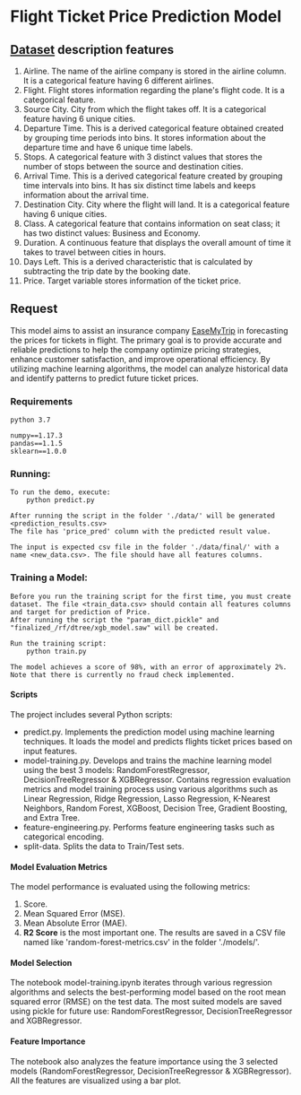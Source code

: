 # Flight Ticket Price Prediction Model

## [Dataset](https://www.kaggle.com/datasets/shubhambathwal/flight-price-prediction/data?select=Clean_Dataset.csv) description features
1) Airline. The name of the airline company is stored in the airline column. It is a categorical feature having 6 different airlines.
2) Flight. Flight stores information regarding the plane's flight code. It is a categorical feature.
3) Source City. City from which the flight takes off. It is a categorical feature having 6 unique cities.
4) Departure Time. This is a derived categorical feature obtained created by grouping time periods into bins. It stores information about the departure time and have 6 unique time labels.
5) Stops. A categorical feature with 3 distinct values that stores the number of stops between the source and destination cities.
6) Arrival Time. This is a derived categorical feature created by grouping time intervals into bins. It has six distinct time labels and keeps information about the arrival time.
7) Destination City. City where the flight will land. It is a categorical feature having 6 unique cities.
8) Class. A categorical feature that contains information on seat class; it has two distinct values: Business and Economy.
9) Duration. A continuous feature that displays the overall amount of time it takes to travel between cities in hours.
10) Days Left. This is a derived characteristic that is calculated by subtracting the trip date by the booking date.
11) Price. Target variable stores information of the ticket price.

## Request
This model aims to assist an insurance company [EaseMyTrip](https://www.easemytrip.com/) in forecasting the prices for tickets in flight. The primary goal is to provide accurate and reliable predictions to help the company optimize pricing strategies, enhance customer satisfaction, and improve operational efficiency. By utilizing machine learning algorithms, the model can analyze historical data and identify patterns to predict future ticket prices.


### Requirements

    python 3.7

    numpy==1.17.3
    pandas==1.1.5
    sklearn==1.0.0


### Running:

    To run the demo, execute:
        python predict.py 

    After running the script in the folder './data/' will be generated <prediction_results.csv> 
    The file has 'price_pred' column with the predicted result value.

    The input is expected csv file in the folder './data/final/' with a name <new_data.csv>. The file should have all features columns. 

### Training a Model:

    Before you run the training script for the first time, you must create dataset. The file <train_data.csv> should contain all features columns and target for prediction of Price.
    After running the script the "param_dict.pickle" and "finalized_/rf/dtree/xgb_model.saw" will be created.
    
    Run the training script:
        python train.py

    The model achieves a score of 98%, with an error of approximately 2%.
    Note that there is currently no fraud check implemented.


#### Scripts
The project includes several Python scripts:
- predict.py. Implements the prediction model using machine learning techniques. It loads the model and predicts flights ticket prices based on input features.
- model-training.py. Develops and trains the machine learning model using the best 3 models: RandomForestRegressor, DecisionTreeRegressor & XGBRegressor. Contains regression evaluation metrics and model training process using various algorithms such as Linear Regression, Ridge Regression, Lasso Regression, K-Nearest Neighbors, Random Forest, XGBoost, Decision Tree, Gradient Boosting, and Extra Tree.
- feature-engineering.py. Performs feature engineering tasks such as categorical encoding.
- split-data. Splits the data to Train/Test sets.

#### Model Evaluation Metrics
The model performance is evaluated using the following metrics:
1. Score.
2. Mean Squared Error (MSE).
3. Mean Absolute Error (MAE).
4. **R2 Score** is the most important one.
The results are saved in a CSV file named like 'random-forest-metrics.csv' in the folder './models/'.

#### Model Selection
The notebook model-training.ipynb iterates through various regression algorithms and selects the best-performing model based on the root mean squared error (RMSE) on the test data. The most suited models are saved using pickle for future use: RandomForestRegressor, DecisionTreeRegressor and XGBRegressor.

#### Feature Importance
The notebook also analyzes the feature importance using the 3 selected models (RandomForestRegressor, DecisionTreeRegressor & XGBRegressor). All the features are visualized using a bar plot.